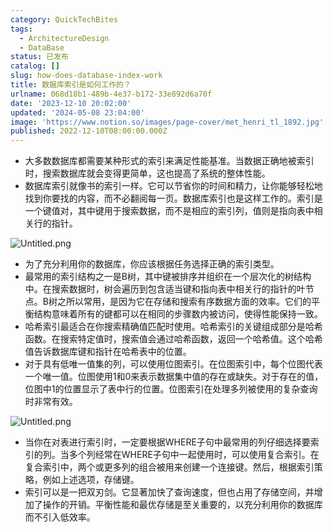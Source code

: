 ```yaml
---
category: QuickTechBites
tags:
  - ArchitectureDesign
  - DataBase
status: 已发布
catalog: []
slug: how-does-database-index-work
title: 数据库索引是如何工作的？
urlname: 068d18b1-489b-4e37-b172-33e892d6a70f
date: '2023-12-10 20:02:00'
updated: '2024-05-08 23:04:00'
image: 'https://www.notion.so/images/page-cover/met_henri_tl_1892.jpg'
published: 2022-12-10T08:00:00.000Z
---
```

- 大多数数据库都需要某种形式的索引来满足性能基准。当数据正确地被索引时，搜索数据库就会变得更简单，这也提高了系统的整体性能。
- 数据库索引就像书的索引一样。它可以节省你的时间和精力，让你能够轻松地找到你要找的内容，而不必翻阅每一页。数据库索引也是这样工作的。索引是一个键值对，其中键用于搜索数据，而不是相应的索引列，值则是指向表中相关行的指针。

![Untitled.png](https://prod-files-secure.s3.us-west-2.amazonaws.com/5d24fe63-e567-4804-86f9-9fdc62e13082/3e87f042-644d-48ab-9a58-227f3d930d71/Untitled.png?X-Amz-Algorithm=AWS4-HMAC-SHA256&X-Amz-Content-Sha256=UNSIGNED-PAYLOAD&X-Amz-Credential=ASIAZI2LB466XLEQRQUN%2F20250211%2Fus-west-2%2Fs3%2Faws4_request&X-Amz-Date=20250211T213315Z&X-Amz-Expires=3600&X-Amz-Security-Token=IQoJb3JpZ2luX2VjEMT%2F%2F%2F%2F%2F%2F%2F%2F%2F%2FwEaCXVzLXdlc3QtMiJHMEUCIQDoD2kJXVOFYEMaCQ1Iti2XE5Jv8GSNLXkKH%2FTDTya1XAIgZqzbZqbyO4jbHg8zBgA5VvMdZc3nszQ7CEcAZDnzHRUqiAQI3P%2F%2F%2F%2F%2F%2F%2F%2F%2F%2FARAAGgw2Mzc0MjMxODM4MDUiDIIIm1YB0%2F3jfB4ImSrcA1Xdr719DRoaQZKCn5O%2BEx7bt9m0WccVJmg6WnEaK%2BFXNUJdU8cgifBLN3owFJrgHAPXByofp3hPfSDma6%2BnkaI14aL1uByloSVKy5iFBvxAo1dTwWcp4T8qU7OB5H6MvRd3Andwh%2F6dmOoPZ%2F4HkLdW%2BPNZI4fQeyhOtRilLgcaRvgvmQDVF0Di7bHhAPeQoWTHgSGO3JSBRS7aqnvb4HlhdQSaVDabqdqv%2BpO9ljUqL4GeNhI8Widji8qT7t9fuR58E%2BNhMwXaI5ElltwsxzDX3DvexQ0w%2B0Xo%2Bwti2x%2BabuTtmZ3cfcWGqt2TmBc1So3BDJuKr8yJ0tm%2BfiOF1QP%2BMUVdX%2FR9%2FpNeImnaClfcHgte2VfS6Up5ua%2Boc0hw62n5D4zgF93srcv4KO5NvnQVa5rCO1aUs5N3zK4ixsMJQPpRWvfEafkTG%2FLykfSJlRkLJRHAWIjMPGzPz4MZee4mgs2%2BFC%2BwmAataCKisiZMhvjaaFCFgGc4qNaHXW%2Bsv0PcPJBFKExm5ueGT5VgZn2JlkLvBDJGXbFee5xWofKsogg5n7N%2B73Bfjn8He0qoWctQvDK%2BglHhlQorQIgUVJwhaTTY%2Bdtbbst6bzOkW%2FSk7MO6xErEUiQl%2Fz2HMOvHrr0GOqUBOIneO50008YF828qe%2FEV6eVvvjaMUDqjxnNUjTw4zA4XWOAngQQ5UEzBKhmkfYluioIiqBXXLrHMjXUMeUG7TNRTiGT%2FV8J%2Fxkok1HzTC9go6fNbJKcqHdnkb%2Fi6Q%2Fv85hf7vTg%2BG5GHlERp7JgQ7bbhjhRmCDLNtw0Io2AOsBR4jiO50Q2t9iVmFaSayfyN9gWgydJCpe7z6OIxAcjcfJnIIesW&X-Amz-Signature=68e1b1359bcee15baadd44268a1db56258c895aa30f340d656f4d156acd08a84&X-Amz-SignedHeaders=host&x-id=GetObject)

- 为了充分利用你的数据库，你应该根据任务选择正确的索引类型。
- 最常用的索引结构之一是B树，其中键被排序并组织在一个层次化的树结构中。在搜索数据时，树会遍历到包含适当键和指向表中相关行的指针的叶节点。B树之所以常用，是因为它在存储和搜索有序数据方面的效率。它们的平衡结构意味着所有的键都可以在相同的步骤数内被访问，使得性能保持一致。
- 哈希索引最适合在你搜索精确值匹配时使用。哈希索引的关键组成部分是哈希函数。在搜索特定值时，搜索值会通过哈希函数，返回一个哈希值。这个哈希值告诉数据库键和指针在哈希表中的位置。
- 对于具有低唯一值集的列，可以使用位图索引。在位图索引中，每个位图代表一个唯一值。位图使用1和0来表示数据集中值的存在或缺失。对于存在的值，位图中1的位置显示了表中行的位置。位图索引在处理多列被使用的复杂查询时非常有效。

![Untitled.png](https://prod-files-secure.s3.us-west-2.amazonaws.com/5d24fe63-e567-4804-86f9-9fdc62e13082/25e88b4a-737d-484e-85cc-b7fe2444aa3c/Untitled.png?X-Amz-Algorithm=AWS4-HMAC-SHA256&X-Amz-Content-Sha256=UNSIGNED-PAYLOAD&X-Amz-Credential=ASIAZI2LB466XLEQRQUN%2F20250211%2Fus-west-2%2Fs3%2Faws4_request&X-Amz-Date=20250211T213315Z&X-Amz-Expires=3600&X-Amz-Security-Token=IQoJb3JpZ2luX2VjEMT%2F%2F%2F%2F%2F%2F%2F%2F%2F%2FwEaCXVzLXdlc3QtMiJHMEUCIQDoD2kJXVOFYEMaCQ1Iti2XE5Jv8GSNLXkKH%2FTDTya1XAIgZqzbZqbyO4jbHg8zBgA5VvMdZc3nszQ7CEcAZDnzHRUqiAQI3P%2F%2F%2F%2F%2F%2F%2F%2F%2F%2FARAAGgw2Mzc0MjMxODM4MDUiDIIIm1YB0%2F3jfB4ImSrcA1Xdr719DRoaQZKCn5O%2BEx7bt9m0WccVJmg6WnEaK%2BFXNUJdU8cgifBLN3owFJrgHAPXByofp3hPfSDma6%2BnkaI14aL1uByloSVKy5iFBvxAo1dTwWcp4T8qU7OB5H6MvRd3Andwh%2F6dmOoPZ%2F4HkLdW%2BPNZI4fQeyhOtRilLgcaRvgvmQDVF0Di7bHhAPeQoWTHgSGO3JSBRS7aqnvb4HlhdQSaVDabqdqv%2BpO9ljUqL4GeNhI8Widji8qT7t9fuR58E%2BNhMwXaI5ElltwsxzDX3DvexQ0w%2B0Xo%2Bwti2x%2BabuTtmZ3cfcWGqt2TmBc1So3BDJuKr8yJ0tm%2BfiOF1QP%2BMUVdX%2FR9%2FpNeImnaClfcHgte2VfS6Up5ua%2Boc0hw62n5D4zgF93srcv4KO5NvnQVa5rCO1aUs5N3zK4ixsMJQPpRWvfEafkTG%2FLykfSJlRkLJRHAWIjMPGzPz4MZee4mgs2%2BFC%2BwmAataCKisiZMhvjaaFCFgGc4qNaHXW%2Bsv0PcPJBFKExm5ueGT5VgZn2JlkLvBDJGXbFee5xWofKsogg5n7N%2B73Bfjn8He0qoWctQvDK%2BglHhlQorQIgUVJwhaTTY%2Bdtbbst6bzOkW%2FSk7MO6xErEUiQl%2Fz2HMOvHrr0GOqUBOIneO50008YF828qe%2FEV6eVvvjaMUDqjxnNUjTw4zA4XWOAngQQ5UEzBKhmkfYluioIiqBXXLrHMjXUMeUG7TNRTiGT%2FV8J%2Fxkok1HzTC9go6fNbJKcqHdnkb%2Fi6Q%2Fv85hf7vTg%2BG5GHlERp7JgQ7bbhjhRmCDLNtw0Io2AOsBR4jiO50Q2t9iVmFaSayfyN9gWgydJCpe7z6OIxAcjcfJnIIesW&X-Amz-Signature=a20a4637aeffc0e80b976a4e4bc57020b8c4c4845922ad2ad115ec52f183feb6&X-Amz-SignedHeaders=host&x-id=GetObject)

- 当你在对表进行索引时，一定要根据WHERE子句中最常用的列仔细选择要索引的列。当多个列经常在WHERE子句中一起使用时，可以使用复合索引。在复合索引中，两个或更多列的组合被用来创建一个连接键。然后，根据索引策略，例如上述选项，存储键。
- 索引可以是一把双刃剑。它显著加快了查询速度，但也占用了存储空间，并增加了操作的开销。平衡性能和最优存储是至关重要的，以充分利用你的数据库而不引入低效率。
